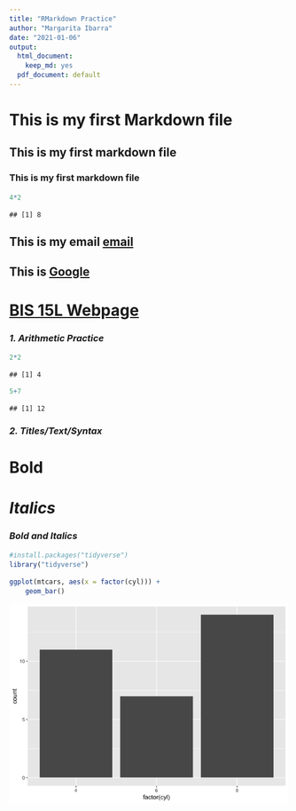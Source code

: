 ```yaml
---
title: "RMarkdown Practice"
author: "Margarita Ibarra"
date: "2021-01-06"
output:
  html_document: 
    keep_md: yes
  pdf_document: default
---
```




# This is my first Markdown file
## This is my first markdown file
### This is my first markdown file



```r
4*2
```

```
## [1] 8
```

## This is my email [email](mailto:mibarra@ucdavis.edu)

## This is [Google](https://www.google.com)

# [BIS 15L Webpage](https://jmledford3115.github.io/datascibiol/)

### _1. Arithmetic Practice_


```r
2*2
```

```
## [1] 4
```

```r
5+7
```

```
## [1] 12
```


### _2. Titles/Text/Syntax_

# **Bold**

# _Italics_

### _*Bold and Italics*_



```r
#install.packages("tidyverse")
library("tidyverse")
```


```r
ggplot(mtcars, aes(x = factor(cyl))) +
    geom_bar()
```

![](RMarkdown-Practice_files/figure-html/unnamed-chunk-5-1.png)<!-- -->
